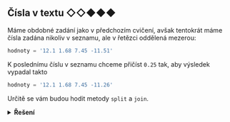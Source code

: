 ## Čísla v textu ◇◇◆◆◆

Máme obdobné zadání jako v předchozím cvičení, avšak tentokrát máme čísla zadána nikoliv v seznamu, ale v řetězci
oddělená mezerou:

```python
hodnoty = '12.1 1.68 7.45 -11.51'
```

K poslednímu číslu v seznamu chceme přičíst `0.25` tak, aby výsledek vypadal takto

```python
hodnoty = '12.1 1.68 7.45 -11.26'
```

Určitě se vám budou hodit metody `split` a `join`.

<details>
<summary><b>Řešení</b></summary>


```python
hodnoty = '12.1 1.68 7.45 -11.51'
hodnoty_list = hodnoty.split()

posledni = hodnoty_list[-1]
prepocteno = float(posledni) + 0.25
hodnoty_list[-1] = str(prepocteno)

hodnoty = ' '.join(hodnoty_list)
```

</details>
